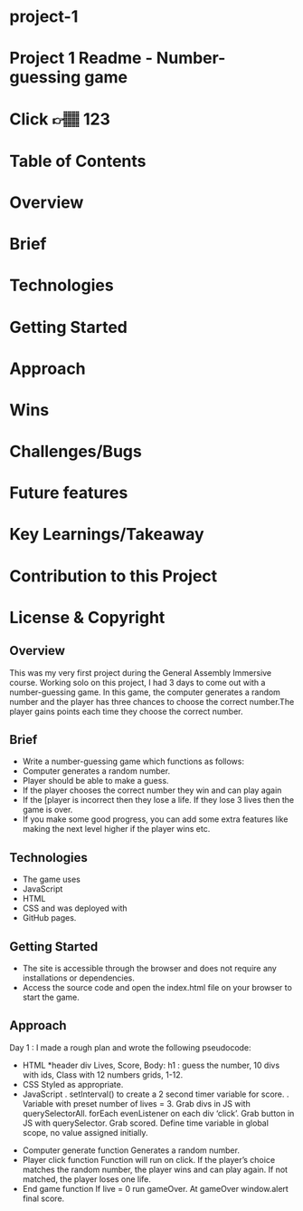 # project-1

# Project 1 Readme - Number-guessing game
# Click 👉🏽 123
# Table of Contents
# Overview
# Brief
# Technologies
# Getting Started
# Approach
# Wins
# Challenges/Bugs
# Future features
# Key Learnings/Takeaway
# Contribution to this Project
# License & Copyright


## Overview
This was my very first project during the General Assembly Immersive course. Working solo on this project, I had 3 days to come out with a number-guessing game.
In this game, the computer generates a random number and the player has three chances to choose the correct number.The player gains points each time they choose the correct number. 

## Brief
- Write a number-guessing game which functions as follows:
- Computer generates a random number.
- Player should be able to make a guess.
- If the player chooses the correct number they win and can play again
- If the [player is incorrect then they lose a life. If they lose 3 lives then the game is over.
- If you make some good progress, you can add some extra features like making the next level higher if the player wins etc. 

##  Technologies
- The game uses  
- JavaScript
- HTML
- CSS and was deployed with 
- GitHub pages.

##  Getting Started
- The site is accessible through the browser and does not require any installations or dependencies.
- Access the source code and open the index.html file on your browser to start the game.

## Approach 
Day 1 : I made a rough plan and wrote the following pseudocode:
- HTML
  *header div
  Lives,
  Score,
  Body:
  h1 : guess the number,
  10 divs with ids,
  Class with 12 numbers grids, 1-12.
- CSS
Styled as appropriate.
- JavaScript
. setInterval() to create a 2 second timer variable for score.
. Variable with preset number of lives = 3.
Grab divs in JS with querySelectorAll.
forEach evenListener on each div ‘click’.
Grab button in JS with querySelector.
Grab scored.
Define time variable in global scope, no value assigned initially.
* Computer generate function
Generates a random number.
* Player click function
Function will run on click.
If the player’s choice matches the random number, the player wins and can play again.
If not matched, the player loses one life.
* End game function
If live = 0 run gameOver.
At gameOver window.alert final score.
